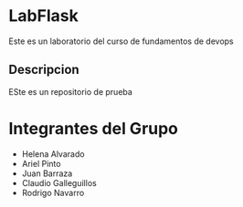 # LabFlask

Este es un laboratorio del curso de fundamentos de devops

## Descripcion

ESte es un repositorio de prueba

# Integrantes del Grupo
- Helena Alvarado
- Ariel Pinto
- Juan Barraza
- Claudio Galleguillos
- Rodrigo Navarro 
